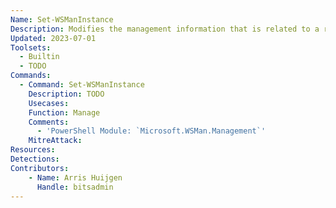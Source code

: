 ```yaml
---
Name: Set-WSManInstance
Description: Modifies the management information that is related to a resource
Updated: 2023-07-01
Toolsets:
  - Builtin
  - TODO
Commands:
  - Command: Set-WSManInstance
    Description: TODO
    Usecases:
    Function: Manage
    Comments:
      - 'PowerShell Module: `Microsoft.WSMan.Management`'
    MitreAttack:
Resources:
Detections:
Contributors:
    - Name: Arris Huijgen
      Handle: bitsadmin
---
```

